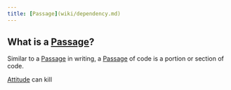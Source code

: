 ```yaml
---
title: [Passage](wiki/dependency.md)
---
```


## What is a [Passage](wiki/dependency.md)?

Similar to a [Passage](wiki/dependency.md) in writing, a [Passage](wiki/dependency.md) of code is a portion or section of code.

[Attitude](wiki/inspiration/attitude.md) can kill

##

